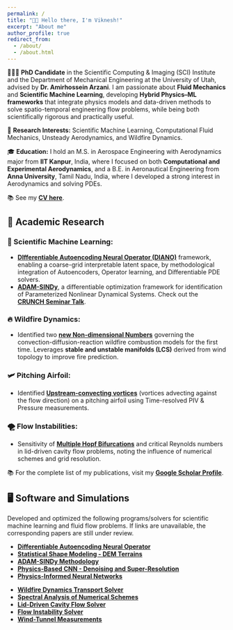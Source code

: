 ```yaml
---
permalink: /
title: "👋🏼 Hello there, I'm Viknesh!"
excerpt: "About me"
author_profile: true
redirect_from: 
  - /about/
  - /about.html
---
```


<div class="about-section">

  <p>👨🏻‍🎓 <strong>PhD Candidate</strong> in the Scientific Computing & Imaging (SCI) Institute and the Department of Mechanical Engineering at the University of Utah, advised by <strong>Dr. Amirhossein Arzani</strong>. I am passionate about <strong>Fluid Mechanics</strong> and <strong>Scientific Machine Learning</strong>, developing <strong>Hybrid Physics–ML frameworks</strong> that integrate physics models and data-driven methods to solve spatio-temporal engineering flow problems, while being both scientifically rigorous and practically useful.</p>

  <p>🔬 <strong>Research Interests:</strong> Scientific Machine Learning, Computational Fluid Mechanics, Unsteady Aerodynamics, and Wildfire Dynamics.</p>

  <p>🎓 <strong>Education:</strong> I hold an M.S. in Aerospace Engineering with Aerodynamics major from <strong>IIT Kanpur</strong>, India, where I focused on both <strong>Computational and Experimental Aerodynamics</strong>, and a B.E. in Aeronautical Engineering from <strong>Anna University</strong>, Tamil Nadu, India, where I developed a strong interest in Aerodynamics and solving PDEs.</p>

  <p>📚 See my <a href="/files/Siva_Resume.pdf"><strong>CV here</strong></a>.</p>

  <h2>🔬 Academic Research</h2>

  <h3>🤖 Scientific Machine Learning:</h3>
  <ul>
    <li><a href="https://www.arxiv.org/abs/2510.00233"><strong>DIfferentiable Autoencoding Neural Operator (DIANO)</strong></a> framework, enabling a coarse-grid interpretable latent space, by methodological integration of Autoencoders, Operator learning, and Differentiable PDE solvers.</li>
    <li><a href="https://github.com/siva-viknesh/ADAM-SINDy"><strong>ADAM-SINDy</strong></a>, a differentiable optimization framework for identification of Parameterized Nonlinear Dynamical Systems. Check out the <a href="https://youtu.be/4vTV2xLCOGQ" target="_blank"><strong>CRUNCH Seminar Talk</strong></a>.</li>
  </ul>

  <h3>🔥 Wildfire Dynamics:</h3>
  <ul>
    <li>Identified two <a href="https://arxiv.org/abs/2411.04007v2"><strong>new Non-dimensional Numbers</strong></a> governing the convection-diffusion-reaction wildfire combustion models for the first time. Leverages <strong>stable and unstable manifolds (LCS)</strong> derived from wind topology to improve fire prediction.</li>
  </ul>

  <h3>🛩️ Pitching Airfoil:</h3>
  <ul>
    <li>Identified <a href="https://pubs.aip.org/aip/pof/article/33/8/087115/1080453/Active-control-of-separated-flow-on-a-symmetric"><strong>Upstream-convecting vortices</strong></a> (vortices advecting against the flow direction) on a pitching airfoil using Time-resolved PIV & Pressure measurements.</li>
  </ul>

  <h3>🌪️ Flow Instabilities:</h3>
  <ul>
    <li>Sensitivity of <a href="https://journals.aps.org/pre/abstract/10.1103/PhysRevE.99.013305"><strong>Multiple Hopf Bifurcations</strong></a> and critical Reynolds numbers in lid-driven cavity flow problems, noting the influence of numerical schemes and grid resolution.</li>
  </ul>

  <p>📚 For the complete list of my publications, visit my <a href="https://scholar.google.com/citations?user=fK58-PEAAAAJ&hl=en"><strong>Google Scholar Profile</strong></a>.</p>

  <h2>🖥️ Software and Simulations</h2>

  <p>Developed and optimized the following programs/solvers for scientific machine learning and fluid flow problems. If links are unavailable, the corresponding papers are still under review.</p>

  <div class="project-grid">
    <div>
      <ul>
        <li><a href="https://github.com/siva-viknesh/Differentiable_Autoencoding_Neural_Operator"><strong>Differentiable Autoencoding Neural Operator</strong></a></li>
        <li><a href="https://github.com/siva-viknesh/Statistical_Shape_Modeling_DEM"><strong>Statistical Shape Modeling - DEM Terrains</strong></a></li>
        <li><a href="https://github.com/siva-viknesh/ADAM-SINDy"><strong>ADAM-SINDy Methodology</strong></a></li>
        <li><a href="https://github.com/siva-viknesh/Physics-Based_ML/blob/main/Fluid_Mechanics/Physics-based_CNN.ipynb"><strong>Physics-Based CNN - Denoising and Super-Resolution</strong></a></li>
        <li><a href="https://github.com/siva-viknesh/Inverse-BC-PINN-Framework"><strong>Physics-Informed Neural Networks</strong></a></li>
      </ul>
    </div>
    <div>
      <ul>
        <li><a href="https://github.com/siva-viknesh/Wildland_Fire_Dynamics"><strong>Wildfire Dynamics Transport Solver</strong></a></li>
        <li><a href="https://github.com/siva-viknesh/Computational_Fluid_Mechanics/tree/main/Spectral_Analysis"><strong>Spectral Analysis of Numerical Schemes</strong></a></li>
        <li><a href="https://github.com/siva-viknesh/Computational_Fluid_Mechanics/tree/main/Lid_Driven_Cavity_Flow"><strong>Lid-Driven Cavity Flow Solver</strong></a></li>
        <li><a href="https://github.com/siva-viknesh/Computational_Fluid_Mechanics/tree/main/Fluid_Solvers"><strong>Flow Instability Solver</strong></a></li>
        <li><a href="https://github.com/siva-viknesh/Experiments_Pitching_Airfoil"><strong>Wind-Tunnel Measurements</strong></a></li>
      </ul>
    </div>
  </div>

</div>
